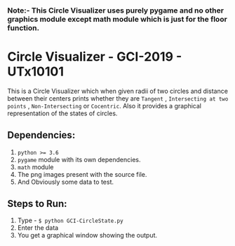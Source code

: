 ### Note:- This Circle Visualizer uses purely pygame and no other graphics module except math module which is just for the floor function.

# Circle Visualizer - GCI-2019 - UTx10101
This is a Circle Visualizer which when given radii of two circles and distance between their centers prints whether they are
`Tangent` , `Intersecting at two points` , `Non-Intersecting` or `Cocentric`. Also it provides a graphical representation of
the states of circles.

## Dependencies:
1. `python >= 3.6`
2. `pygame` module with its own dependencies.
3. `math` module
4. The png images present with the source file.
5. And Obviously some data to test.

## Steps to Run:
1. Type - `$ python GCI-CircleState.py`
2. Enter the data
3. You get a graphical window showing the output.
